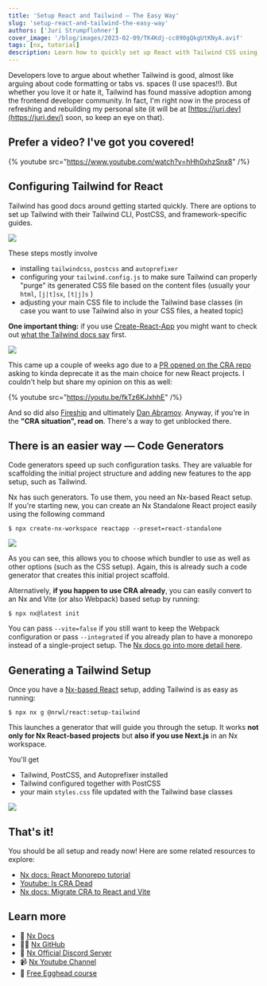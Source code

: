 ```yaml
---
title: 'Setup React and Tailwind — The Easy Way'
slug: 'setup-react-and-tailwind-the-easy-way'
authors: ['Juri Strumpflohner']
cover_image: '/blog/images/2023-02-09/TK4Kdj-cc890gQkgUtKNyA.avif'
tags: [nx, tutorial]
description: Learn how to quickly set up React with Tailwind CSS using Nx's code generators, including migration from Create React App and automated configuration tools.
---
```


Developers love to argue about whether Tailwind is good, almost like arguing about code formatting or tabs vs. spaces (I use spaces!!). But whether you love it or hate it, Tailwind has found massive adoption among the frontend developer community. In fact, I'm right now in the process of refreshing and rebuilding my personal site (it will be at [https://juri.dev](https://juri.dev/) soon, so keep an eye on that).

## Prefer a video? I've got you covered!

{% youtube src="https://www.youtube.com/watch?v=hHh0xhzSnx8" /%}

## Configuring Tailwind for React

Tailwind has good docs around getting started quickly. There are options to set up Tailwind with their Tailwind CLI, PostCSS, and framework-specific guides.

![](/blog/images/2023-02-09/Z6SYFsnv-oA5FHz-.avif)

These steps mostly involve

- installing `tailwindcss`, `postcss` and `autoprefixer`
- configuring your `tailwind.config.js` to make sure Tailwind can properly "purge" its generated CSS file based on the content files (usually your `html`, `[j|t]sx`, `[t|j]s` )
- adjusting your main CSS file to include the Tailwind base classes (in case you want to use Tailwind also in your CSS files, a heated topic)

**One important thing:** if you use [Create-React-App](https://create-react-app.dev/) you might want to check out [what the Tailwind docs say](https://tailwindcss.com/docs/guides/create-react-app) first.

![](/blog/images/2023-02-09/tcPmgZM4SjA2QM80.avif)

This came up a couple of weeks ago due to a [PR opened on the CRA repo](https://github.com/reactjs/reactjs.org/pull/5487) asking to kinda deprecate it as the main choice for new React projects. I couldn't help but share my opinion on this as well:

{% youtube src="https://youtu.be/fkTz6KJxhhE" /%}

And so did also [Fireship](https://youtu.be/2OTq15A5s0Y) and ultimately [Dan Abramov](https://github.com/reactjs/reactjs.org/pull/5487#issuecomment-1409720741). Anyway, if you're in the **"CRA situation", read on**. There's a way to get unblocked there.

## There is an easier way — Code Generators

Code generators speed up such configuration tasks. They are valuable for scaffolding the initial project structure and adding new features to the app setup, such as Tailwind.

Nx has such generators. To use them, you need an Nx-based React setup. If you're starting new, you can create an Nx Standalone React project easily using the following command

```shell
$ npx create-nx-workspace reactapp --preset=react-standalone
```

![](/blog/images/2023-02-09/Zw73l-Hm4PBi1mBD.avif)

As you can see, this allows you to choose which bundler to use as well as other options (such as the CSS setup). Again, this is already such a code generator that creates this initial project scaffold.

Alternatively, **if you happen to use CRA already**, you can easily convert to an Nx and Vite (or also Webpack) based setup by running:

```shell
$ npx nx@latest init
```

You can pass `--vite=false` if you still want to keep the Webpack configuration or pass `--integrated` if you already plan to have a monorepo instead of a single-project setup. The [Nx docs go into more detail here](/recipes/adopting-nx/adding-to-existing-project).

## Generating a Tailwind Setup

Once you have a [Nx-based React](/getting-started/tutorials/react-monorepo-tutorial) setup, adding Tailwind is as easy as running:

```shell
$ npx nx g @nrwl/react:setup-tailwind
```

This launches a generator that will guide you through the setup. It works **not only for Nx React-based projects** but **also if you use Next.js** in an Nx workspace.

You'll get

- Tailwind, PostCSS, and Autoprefixer installed
- Tailwind configured together with PostCSS
- your main `styles.css` file updated with the Tailwind base classes

![](/blog/images/2023-02-09/lOVFEvRc7Wrsm5V_.avif)

## That's it!

You should be all setup and ready now! Here are some related resources to explore:

- [Nx docs: React Monorepo tutorial](/getting-started/tutorials/react-monorepo-tutorial)
- [Youtube: Is CRA Dead](https://youtu.be/fkTz6KJxhhE)
- [Nx docs: Migrate CRA to React and Vite](/recipes/adopting-nx/adding-to-existing-project)

## Learn more

- 🧠 [Nx Docs](/getting-started/intro)
- 👩‍💻 [Nx GitHub](https://github.com/nrwl/nx)
- 💬 [Nx Official Discord Server](https://go.nx.dev/community)
- 📹 [Nx Youtube Channel](https://www.youtube.com/@nxdevtools)
- 🥚 [Free Egghead course](https://egghead.io/courses/scale-react-development-with-nx-4038)
